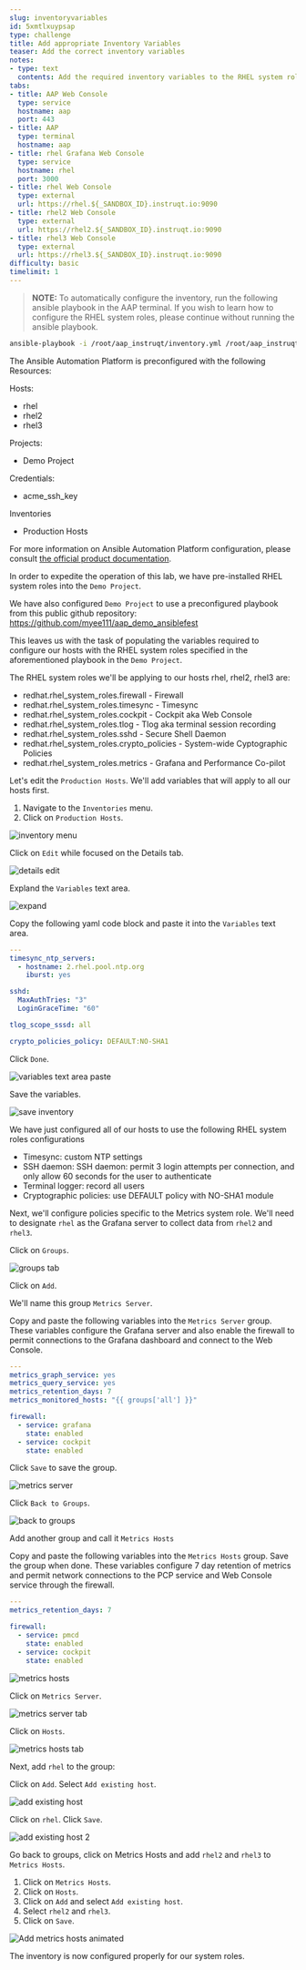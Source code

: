 ```yaml
---
slug: inventoryvariables
id: 5xmtlxuypsap
type: challenge
title: Add appropriate Inventory Variables
teaser: Add the correct inventory variables
notes:
- type: text
  contents: Add the required inventory variables to the RHEL system roles playbook.
tabs:
- title: AAP Web Console
  type: service
  hostname: aap
  port: 443
- title: AAP
  type: terminal
  hostname: aap
- title: rhel Grafana Web Console
  type: service
  hostname: rhel
  port: 3000
- title: rhel Web Console
  type: external
  url: https://rhel.${_SANDBOX_ID}.instruqt.io:9090
- title: rhel2 Web Console
  type: external
  url: https://rhel2.${_SANDBOX_ID}.instruqt.io:9090
- title: rhel3 Web Console
  type: external
  url: https://rhel3.${_SANDBOX_ID}.instruqt.io:9090
difficulty: basic
timelimit: 1
---
```

> __NOTE:__ To automatically configure the inventory, run the following ansible playbook in the AAP terminal. If you wish to learn how to configure the RHEL system roles, please continue without running the ansible playbook.

```bash
ansible-playbook -i /root/aap_instruqt/inventory.yml /root/aap_instruqt/playbooks/setup.yml
```

The Ansible Automation Platform is preconfigured with the following Resources:

Hosts:

- rhel
- rhel2
- rhel3

Projects:

- Demo Project

Credentials:

- acme_ssh_key

Inventories

- Production Hosts

For more information on Ansible Automation Platform configuration, please consult [the official product documentation](https://access.redhat.com/documentation/en-us/red_hat_ansible_automation_platform/2.2).

In order to expedite the operation of this lab, we have pre-installed RHEL system roles into the `Demo Project`.

We have also configured `Demo Project` to use a preconfigured playbook from this public github repository:
<https://github.com/myee111/aap_demo_ansiblefest>

This leaves us with the task of populating the variables required to configure our hosts with the RHEL system roles specified in the aforementioned playbook in the `Demo Project`.

The RHEL system roles we'll be applying to our hosts rhel, rhel2, rhel3 are:

- redhat.rhel_system_roles.firewall - Firewall
- redhat.rhel_system_roles.timesync - Timesync
- redhat.rhel_system_roles.cockpit - Cockpit aka Web Console
- redhat.rhel_system_roles.tlog - Tlog aka terminal session recording
- redhat.rhel_system_roles.sshd - Secure Shell Daemon
- redhat.rhel_system_roles.crypto_policies - System-wide Cyptographic Policies
- redhat.rhel_system_roles.metrics - Grafana and Performance Co-pilot

Let's edit the `Production Hosts`. We'll add variables that will apply to all our hosts first.

1) Navigate to the `Inventories` menu.
2) Click on `Production Hosts`.

![inventory menu](../assets/inventorymenu.png)

Click on `Edit` while focused on the Details tab.

![details edit](../assets/detailsedit.png)

Expland the `Variables` text area.

![expand](../assets/expland.png)

Copy the following yaml code block and paste it into the `Variables` text area.

  ```yaml
  ---
  timesync_ntp_servers:
    - hostname: 2.rhel.pool.ntp.org
      iburst: yes

  sshd:
    MaxAuthTries: "3"
    LoginGraceTime: "60"

  tlog_scope_sssd: all

  crypto_policies_policy: DEFAULT:NO-SHA1
  ```

Click `Done`.

![variables text area paste](../assets/copypastedonevariables.png)

Save the variables.

![save inventory](../assets/saveinventory.png)

We have just configured all of our hosts to use the following RHEL system roles configurations

- Timesync: custom NTP settings
- SSH daemon: SSH daemon: permit 3 login attempts per connection, and only allow 60 seconds for the user to authenticate
- Terminal logger: record all users
- Cryptographic policies: use DEFAULT policy with NO-SHA1 module

Next, we'll configure policies specific to the Metrics system role. We'll need to designate `rhel` as the Grafana server to collect data from `rhel2` and `rhel3`.

Click on `Groups`.

![groups tab](../assets/grouptab.png)

Click on `Add`.

We'll name this group `Metrics Server`.

Copy and paste the following variables into the `Metrics Server` group. These variables configure the Grafana server and also enable the firewall to permit connections to the Grafana dashboard and connect to the Web Console.

```yaml
---
metrics_graph_service: yes
metrics_query_service: yes
metrics_retention_days: 7
metrics_monitored_hosts: "{{ groups['all'] }}"

firewall:
  - service: grafana
    state: enabled
  - service: cockpit
    state: enabled
```

Click `Save` to save the group.

![metrics server](../assets/metricsserver.png)

Click `Back to Groups`.

![back to groups](../assets/backtogroups.png)

Add another group and call it `Metrics Hosts`

Copy and paste the following variables into the `Metrics Hosts` group. Save the group when done. These variables configure 7 day retention of metrics and permit network connections to the PCP service and Web Console service through the firewall.

```yaml
---
metrics_retention_days: 7

firewall:
  - service: pmcd
    state: enabled
  - service: cockpit
    state: enabled
```

![metrics hosts](../assets/metricshosts.png)

Click on `Metrics Server`.

![metrics server tab](../assets/metricsservergroup.png)

Click on `Hosts`.

![metrics hosts tab](../assets/metricsserverhoststab.png)

Next, add `rhel` to the group:

Click on `Add`.
Select `Add existing host`.

![add existing host](../assets/metricsserveraddexistinghost.png)

Click on `rhel`.
Click `Save`.

![add existing host 2](../assets/metricsserveraddexistinghost2.png)

Go back to groups, click on Metrics Hosts and add `rhel2` and `rhel3` to `Metrics Hosts`.

1) Click on `Metrics Hosts`.
2) Click on `Hosts`.
3) Click on `Add` and select `Add existing host`.
4) Select `rhel2` and `rhel3`.
5) Click on `Save`.

![Add metrics hosts animated](../assets/addmetricshostsanimated.gif)

The inventory is now configured properly for our system roles.
